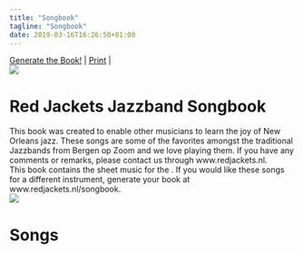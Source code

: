 ```yaml
---
title: "Songbook"
tagline: "Songbook"
date: 2019-03-16T16:26:50+01:00
---
```


<script src="/script/abcjs_midi_5.6.5-min.js" type="text/javascript"></script>
<script src="/script/render_book.js" type="text/javascript"></script>
<script src="/script/render_abc.js" type="text/javascript"></script>

<div id="sheetmenu" class="hideOnprint">
<a id="printBookLink" title="Get the book" href="#" onclick="renderBook()">Generate the Book!</a> | 
<a id="printLink" title="Print this page" href="#" onclick="window.print();return false;">Print</a> | 
</div>
<div id="book">
    <div class="container">
    <img src="/images/songbook_cover.png" class="bookCover"/>
    <div class="text-block">
        <span id="instrumentTextCover"></span>
    </div>
    </div>
    <div class="bookContent">
    <div class="bookContent pageBreakBefore">
        <h1>Red Jackets Jazzband Songbook</h1>
        This book was created to enable other musicians to learn the joy of New Orleans jazz. These songs are some of the favorites
        amongst the traditional Jazzbands from Bergen op Zoom and we love playing them. If you have any comments or remarks, please contact us through www.redjackets.nl.
        <br>
        This book contains the sheet music for the <span id="instrumentText"></span>. If you would like these songs for a different
        instrument, generate your book at www.redjackets.nl/songbook.
    </div>
    <img src="/images/songbook_qr.png"/>
    <div class="bookContent pageBreakBefore">
        <h1>Songs</h1>
        <ul id="bookIndexList" class="bookIndexList"><ul>
    </div>
    <div id="songs"></div>
    </div>
</div>

<script type="text/javascript">
    createInstrumentDropdown();
    document.getElementById("instrument").onchange = "";
</script>
